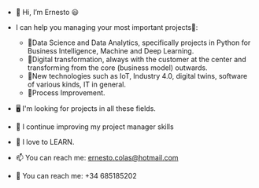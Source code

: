 - 👋 Hi, I’m Ernesto 😃
- I can help you managing your most important projects🎯:
    - 🔹Data Science and Data Analytics, specifically projects in Python for Business Intelligence, Machine and Deep Learning.
    - 🔹Digital transformation, always with the customer at the center and transforming from the core (business model) outwards.
    - 🔹New technologies such as IoT, Industry 4.0, digital twins, software of various kinds, IT in general.
    - 🔹Process Improvement.

- 🖥️ I'm looking for projects in all these fields.
- 🌱 I continue improving my project manager skills
- 💞️ I love to LEARN.
- 📫 You can reach me: ernesto.colas@hotmail.com
- 📱  You can reach me: +34 685185202
